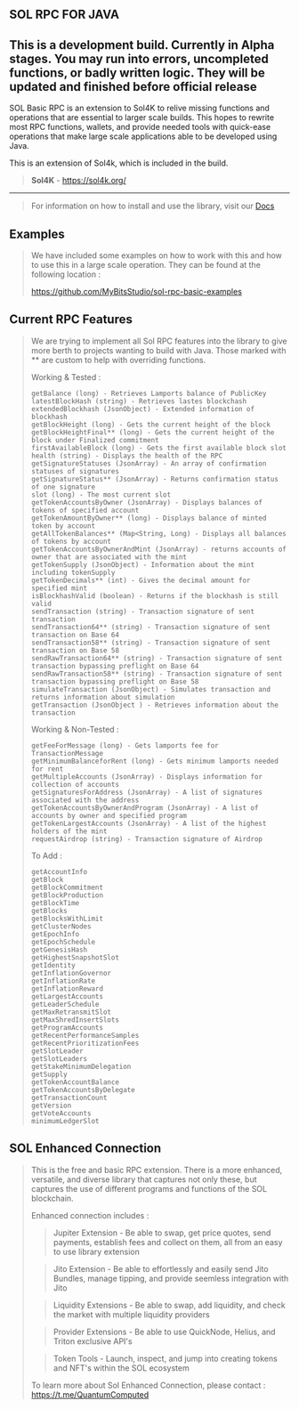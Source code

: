 SOL RPC FOR JAVA
---

**This is a development build. Currently in Alpha stages. You may run into errors, uncompleted functions, or badly written logic. They will be updated and finished before official release** 
---

SOL Basic RPC is an extension to Sol4K to relive missing functions and operations that are essential to larger scale builds. This hopes to rewrite most RPC functions, wallets, and provide needed tools with quick-ease operations that make large scale applications able to be developed using Java.

This is an extension of Sol4k, which is included in the build.

> **Sol4K** - https://sol4k.org/

---

> For information on how to install and use the library, visit our [Docs](https://mybitsstudio.github.io/sol-rpc-for-java-docs/#/)

## Examples

> We have included some examples on how to work with this and how to use this in a large scale operation.
> They can be found at the following location :
>
> https://github.com/MyBitsStudio/sol-rpc-basic-examples

## Current RPC Features

> We are trying to implement all Sol RPC features into the library to give more berth to projects wanting to build with Java.
> Those marked with ** are custom to help with overriding functions.
> 
> Working & Tested :
> ```
> getBalance (long) - Retrieves Lamports balance of PublicKey
> latestBlockHash (string) - Retrieves lastes blockchash
> extendedBlockhash (JsonObject) - Extended information of blockhash
> getBlockHeight (long) - Gets the current height of the block
> getBlockHeightFinal** (long) - Gets the current height of the block under Finalized commitment
> firstAvailableBlock (long) - Gets the first available block slot
> health (string) - Displays the health of the RPC
> getSignatureStatuses (JsonArray) - An array of confirmation statuses of signatures
> getSignatureStatus** (JsonArray) - Returns confirmation status of one signature
> slot (long) - The most current slot
> getTokenAccountsByOwner (JsonArray) - Displays balances of tokens of specified account
> getTokenAmountByOwner** (long) - Displays balance of minted token by account
> getAllTokenBalances** (Map<String, Long) - Displays all balances of tokens by account
> getTokenAccountsByOwnerAndMint (JsonArray) - returns accounts of owner that are associated with the mint
> getTokenSupply (JsonObject) - Information about the mint including tokenSupply
> getTokenDecimals** (int) - Gives the decimal amount for specified mint
> isBlockhashValid (boolean) - Returns if the blockhash is still valid
> sendTransaction (string) - Transaction signature of sent transaction
> sendTransaction64** (string) - Transaction signature of sent transaction on Base 64
> sendTransaction58** (string) - Transaction signature of sent transaction on Base 58
> sendRawTransaction64** (string) - Transaction signature of sent transaction bypassing preflight on Base 64
> sendRawTransaction58** (string) - Transaction signature of sent transaction bypassing preflight on Base 58
> simulateTransaction (JsonObject) - Simulates transaction and returns information about simulation
> getTransaction (JsonObject ) - Retrieves information about the transaction
> ```
> 
> Working & Non-Tested :
> ```
> getFeeForMessage (long) - Gets lamports fee for TransactionMessage
> getMinimumBalanceforRent (long) - Gets minimum lamports needed for rent
> getMultipleAccounts (JsonArray) - Displays information for collection of accounts
> getSignaturesForAddress (JsonArray) - A list of signatures associated with the address
> getTokenAccountsByOwnerAndProgram (JsonArray) - A list of accounts by owner and specified program
> getTokenLargestAccounts (JsonArray) - A list of the highest holders of the mint
> requestAirdrop (string) - Transaction signature of Airdrop
> ```
> 
> To Add :
>```
>getAccountInfo
>getBlock
>getBlockCommitment
>getBlockProduction
>getBlockTime
>getBlocks
>getBlocksWithLimit
>getClusterNodes
>getEpochInfo
>getEpochSchedule
>getGenesisHash
>getHighestSnapshotSlot
>getIdentity
>getInflationGovernor
>getInflationRate
>getInflationReward
>getLargestAccounts
>getLeaderSchedule
>getMaxRetransmitSlot
>getMaxShredInsertSlots
>getProgramAccounts
>getRecentPerformanceSamples
>getRecentPrioritizationFees
>getSlotLeader
>getSlotLeaders
>getStakeMinimumDelegation
>getSupply
>getTokenAccountBalance
>getTokenAccountsByDelegate
>getTransactionCount
>getVersion
>getVoteAccounts
>minimumLedgerSlot
>```

## SOL Enhanced Connection

> This is the free and basic RPC extension. There is a more enhanced, versatile, and diverse library that captures not only these, but
> captures the use of different programs and functions of the SOL blockchain.
> 
> Enhanced connection includes :
> > Jupiter Extension - Be able to swap, get price quotes, send payments, establish fees and collect on them, all from an easy to use library extension
>
> > Jito Extension - Be able to effortlessly and easily send Jito Bundles, manage tipping, and provide seemless integration with Jito
> 
> > Liquidity Extensions - Be able to swap, add liquidity, and check the market with multiple liquidity providers
> 
> > Provider Extensions - Be able to use QuickNode, Helius, and Triton exclusive API's
>
> > Token Tools - Launch, inspect, and jump into creating tokens and NFT's within the SOL ecosystem
> 
> To learn more about Sol Enhanced Connection, please contact : https://t.me/QuantumComputed

